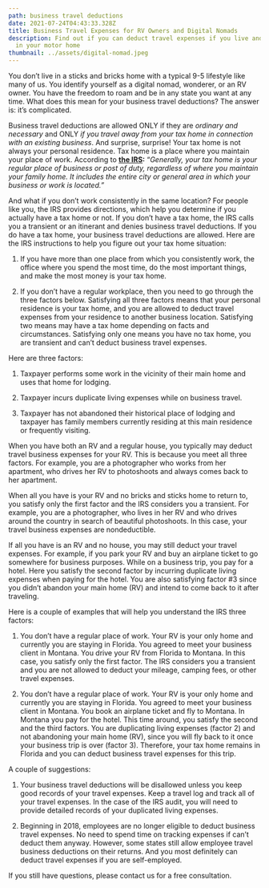 ```yaml
---
path: business travel deductions
date: 2021-07-24T04:43:33.328Z
title: Business Travel Expenses for RV Owners and Digital Nomads
description: Find out if you can deduct travel expenses if you live and travel
  in your motor home
thumbnail: ../assets/digital-nomad.jpeg
---
```

You don’t live in a sticks and bricks home with a typical 9-5 lifestyle like many of us. You identify yourself as a digital nomad, wonderer, or an RV owner. You have the freedom to roam and be in any state you want at any time. What does this mean for your business travel deductions? The answer is: it’s complicated.

Business travel deductions are allowed ONLY if they are *ordinary and necessary* and ONLY *if you travel away from your tax home in connection with an existing business*. And surprise, surprise! Your tax home is not always your personal residence. Tax home is a place where you maintain your place of work. According to **[the IRS](https://www.irs.gov/taxtopics/tc511):** “*Generally, your tax home is your regular place of business or post of duty, regardless of where you maintain your family home. It includes the entire city or general area in which your business or work is located.”*

And what if you don’t work consistently in the same location? For people like you, the IRS provides directions, which help you determine if you actually have a tax home or not. If you don’t have a tax home, the IRS calls you a transient or an itinerant and denies business travel deductions. If you do have a tax home, your business travel deductions are allowed. Here are the IRS instructions to help you figure out your tax home situation:

1. If you have more than one place from which you consistently work, the office where you spend the most time, do the most important things, and make the most money is your tax home.

2. If you don’t have a regular workplace, then you need to go through the three factors below. Satisfying all three factors means that your personal residence is your tax home, and you are allowed to deduct travel expenses from your residence to another business location. Satisfying two means may have a tax home depending on facts and circumstances. Satisfying only one means you have no tax home, you are transient and can’t deduct business travel expenses.

Here are three factors:

1. Taxpayer performs some work in the vicinity of their main home and uses that home for lodging.

2. Taxpayer incurs duplicate living expenses while on business travel.

3. Taxpayer has not abandoned their historical place of lodging and taxpayer has family members currently residing at this main residence or frequently visiting.

When you have both an RV and a regular house, you typically may deduct travel business expenses for your RV. This is because you meet all three factors. For example, you are a photographer who works from her apartment, who drives her RV to photoshoots and always comes back to her apartment.

When all you have is your RV and no bricks and sticks home to return to, you satisfy only the first factor and the IRS considers you a transient. For example, you are a photographer, who lives in her RV and who drives around the country in search of beautiful photoshoots. In this case, your travel business expenses are nondeductible.

If all you have is an RV and no house, you may still deduct your travel expenses. For example, if you park your RV and buy an airplane ticket to go somewhere for business purposes. While on a business trip, you pay for a hotel. Here you satisfy the second factor by incurring duplicate living expenses when paying for the hotel. You are also satisfying factor #3 since you didn’t abandon your main home (RV) and intend to come back to it after traveling.

Here is a couple of examples that will help you understand the IRS three factors:

1. You don’t have a regular place of work. Your RV is your only home and currently you are staying in Florida. You agreed to meet your business client in Montana. You drive your RV from Florida to Montana. In this case, you satisfy only the first factor. The IRS considers you a transient and you are not allowed to deduct your mileage, camping fees, or other travel expenses.

2. You don’t have a regular place of work. Your RV is your only home and currently you are staying in Florida. You agreed to meet your business client in Montana. You book an airplane ticket and fly to Montana. In Montana you pay for the hotel. This time around, you satisfy the second and the third factors. You are duplicating living expenses (factor 2) and not abandoning your main home (RV), since you will fly back to it once your business trip is over (factor 3). Therefore, your tax home remains in Florida and you can deduct business travel expenses for this trip.

A couple of suggestions:

1. Your business travel deductions will be disallowed unless you keep good records of your travel expenses. Keep a travel log and track all of your travel expenses. In the case of the IRS audit, you will need to provide detailed records of your duplicated living expenses.

2. Beginning in 2018, employees are no longer eligible to deduct business travel expenses. No need to spend time on tracking expenses if can’t deduct them anyway. However, some states still allow employee travel business deductions on their returns. And you most definitely can deduct travel expenses if you are self-employed.

If you still have questions, please contact us for a free consultation.